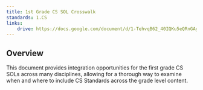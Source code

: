 ```yaml
---
title: 1st Grade CS SOL Crosswalk
standards: 1.CS
links:
    drive: https://docs.google.com/document/d/1-TehvqB62_40IQKu5eQRnGAgWmmQsfN-0NaU9CPGYd0/edit?usp=drive_link
---
```


## Overview

This document provides integration opportunities for the first grade CS SOLs across many disciplines, allowing for a thorough way to examine when and where to include CS Standards across the grade level content.

